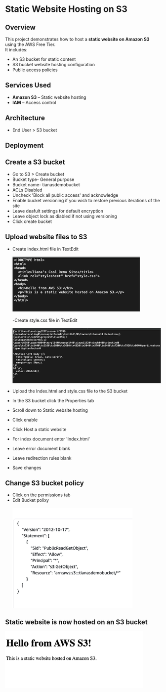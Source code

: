 # Static Website Hosting on S3

## Overview
This project demonstrates how to host a **static website on Amazon S3** using the AWS Free Tier.  
It includes:
- An S3 bucket for static content
- S3 bucket website hosting configuration
- Public access policies

## Services Used
- **Amazon S3** – Static website hosting
- **IAM** – Access control

## Architecture
- End User > S3 bucket

## Deployment 
## Create a S3 bucket
- Go to S3 > Create bucket
- Bucket type- General purpose
- Bucket name- tianasdemobucket
- ACLs Disabled
- Uncheck 'Block all public access' and acknowledge
- Enable bucket versioning if you wish to restore previous iterations of the site
- Leave deafult settings for default encryption
- Leave object lock as diabled if not using versioning
- Click create bucket

## Upload website files to S3
- Create Index.html file in TextEdit
<br></br>
![Final Website](https://github.com/Tiana-C/S3-Static-Website/blob/main/htmldemo.png)
<br></br>
-Create style.css file in TextEdit
<br></br>
![Final Website](https://github.com/Tiana-C/S3-Static-Website/blob/main/cssdemo.png)

- Upload the Index.html and style.css file to the S3 bucket
- In the S3 bucket click the Properties tab
- Scroll down to Static website hosting
- Click enable
- Click Host a static website
- For index document enter 'Index.html'
- Leave error document blank
- Leave redirection rules blank
- Save changes

## Change S3 bucket policy
- Click on the permissions tab
- Edit Bucket polixy
<br></br>
![Final Website](https://github.com/Tiana-C/S3-Static-Website/blob/main/bucketpolicy.png)
## Static website is now hosted on an S3 bucket
![Final Website](https://github.com/Tiana-C/S3-Static-Website/blob/main/Static%20Site%20on%20S3.png)

